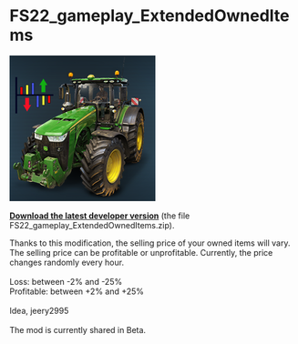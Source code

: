# FS22_gameplay_ExtendedOwnedItems

![alt text](https://github.com/MathiasHun/FS22_gameplay_ExtendedOwnedItems/blob/main/eoi_icon.png)

<p dir="auto"><strong><a href="https://sharemods.com/r77c9h7herlp/FS22_gameplay_ExtendedOwnedItems.zip.html">Download the latest developer version</a></strong> (the file FS22_gameplay_ExtendedOwnedItems.zip).</p>

Thanks to this modification, the selling price of your owned items will vary.<br>
The selling price can be profitable or unprofitable. Currently, the price changes randomly every hour.<br>
<br>
Loss: between -2% and -25%<br>
Profitable: between +2% and +25%<br>
<br>
Idea, jeery2995
<br><br>
The mod is currently shared in Beta.
